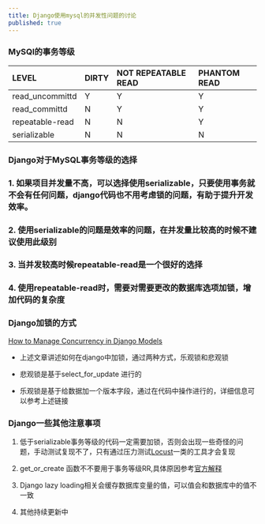 ```yaml
---
title: Django使用mysql的并发性问题的讨论
published: true
---
```


### [](#header-3) MySQl的事务等级

| LEVEL | DIRTY  | NOT REPEATABLE READ | PHANTOM READ|
|:----------------|:------|:----------|:------|
| read_uncommittd | Y     |Y          |Y      |
| read_committd   | N     |Y          |Y      |
| repeatable-read | N     |N          |Y      |
| serializable    | N     |N          |N      |

### [](#header-3) Django对于MySQL事务等级的选择

### 1. 如果项目并发量不高，可以选择使用serializable，只要使用事务就不会有任何问题，django代码也不用考虑锁的问题，有助于提升开发效率。

### 2. 使用serializable的问题是效率的问题，在并发量比较高的时候不建议使用此级别

### 3. 当并发较高时候repeatable-read是一个很好的选择

### 4. 使用repeatable-read时，需要对需要更改的数据库选项加锁，增加代码的复杂度


### [](#header-3) Django加锁的方式

[How to Manage Concurrency in Django Models](https://hakibenita.com/how-to-manage-concurrency-in-django-models)

*   上述文章讲述如何在django中加锁，通过两种方式，乐观锁和悲观锁

*   悲观锁是基于select_for_update 进行的

*   乐观锁是基于给数据加一个版本字段，通过在代码中操作进行的，详细信息可以参考上述链接


### [](#header-3) Django一些其他注意事项

1.  低于serializable事务等级的代码一定需要加锁，否则会出现一些奇怪的问题，手动测试复现不了，只有通过压力测试[Locust](https://wangdalei.github.io/%E4%BD%BF%E7%94%A8locust%E8%BF%9B%E8%A1%8C%E6%80%A7%E8%83%BD%E6%B5%8B%E8%AF%95)一类的工具才会复现

2.  get_or_create 函数不不要用于事务等级RR,具体原因参考[官方解释](https://docs.djangoproject.com/en/2.2/ref/models/querysets/#get-or-create)

3.  Django lazy loading相关会缓存数据库变量的值，可以值会和数据库中的值不一致

4.  其他持续更新中
